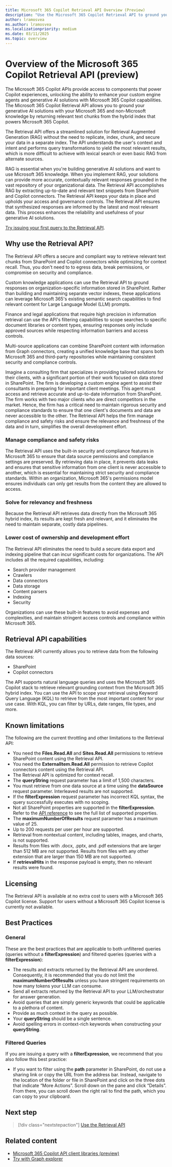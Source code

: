 ```yaml
---
title: Microsoft 365 Copilot Retrieval API Overview (Preview)
description: "Use the Microsoft 365 Copilot Retrieval API to ground your AI solutions with accurate, secure, and contextually relevant data from SharePoint and Copilot connectors."
author: lramosvea
ms.author: lramosvea
ms.localizationpriority: medium
ms.date: 03/11/2025
ms.topic: overview
---
```


# Overview of the Microsoft 365 Copilot Retrieval API (preview)

The Microsoft 365 Copilot APIs provide access to components that power Copilot experiences, unlocking the ability to enhance your custom engine agents and generative AI solutions with Microsoft 365 Copilot capabilities. The Microsoft 365 Copilot Retrieval API allows you to ground your generative AI solutions with your Microsoft 365 and non-Microsoft knowledge by returning relevant text chunks from the hybrid index that powers Microsoft 365 Copilot.

The Retrieval API offers a streamlined solution for Retrieval Augmented Generation (RAG) without the need to replicate, index, chunk, and secure your data in a separate index. The API understands the user's context and intent and performs query transformations to yield the most relevant results, which is more difficult to achieve with lexical search or even basic RAG from alternate sources.

RAG is essential when you're building generative AI solutions and want to use Microsoft 365 knowledge. When you implement RAG, your solutions can provide more accurate, contextually relevant responses grounded in the vast repository of your organizational data. The Retrieval API accomplishes RAG by extracting up-to-date and relevant text snippets from SharePoint and Copilot connectors. The Retrieval API keeps your data in place and upholds your access and governance controls. The Retrieval API ensures that synthesized responses are informed by the latest and most relevant data. This process enhances the reliability and usefulness of your generative AI solutions.

[Try issuing your first query to the Retrieval API](https://aka.ms/try_copilot_retrieval_API_overview).

## Why use the Retrieval API?

The Retrieval API offers a secure and compliant way to retrieve relevant text chunks from SharePoint and Copilot connectors while optimizing for context recall. Thus, you don't need to to egress data, break permissions, or compromise on security and compliance.

Custom knowledge applications can use the Retrieval API to ground responses on organization-specific information stored in SharePoint. Rather than building and maintaining separate vector indexes, these applications can leverage Microsoft 365's existing semantic search capabilities to find relevant content for Large Language Model (LLM) prompts. 

Finance and legal applications that require high precision in information retrieval can use the API's filtering capabilities to scope searches to specific document libraries or content types, ensuring responses only include approved sources while respecting information barriers and access controls. 

Multi-source applications can combine SharePoint content with information from Graph connectors, creating a unified knowledge base that spans both Microsoft 365 and third-party repositories while maintaining consistent security and compliance controls. 

Imagine a consulting firm that specializes in providing tailored solutions for their clients, with a significant portion of their work focused on data stored in SharePoint. The firm is developing a custom engine agent to assist their consultants in preparing for important client meetings. This agent must access and retrieve accurate and up-to-date information from SharePoint. The firm works with two major clients who are direct competitors in the market. Hence, the firm has a critical need to maintain rigorous security and compliance standards to ensure that one client's documents and data are never accessible to the other. The Retrieval API helps the firm manage compliance and safety risks and ensure the relevance and freshness of the data and in turn, simplifies the overall development effort.

### Manage compliance and safety risks

The Retrieval API uses the built-in security and compliance features in Microsoft 365 to ensure that data source permissions and compliance settings are preserved. By retrieving data in place, it prevents data leaks and ensures that sensitive information from one client is never accessible to another, which is essential for maintaining strict security and compliance standards. Within an organization, Microsoft 365's permissions model ensures individuals can only get results from the content they are allowed to access.

### Solve for relevancy and freshness

Because the Retrieval API retrieves data directly from the Microsoft 365 hybrid index, its results are kept fresh and relevant, and it eliminates the need to maintain separate, costly data pipelines.

### Lower cost of ownership and development effort

The Retrieval API eliminates the need to build a secure data export and indexing pipeline that can incur significant costs for organizations. The API includes all the required capabilities, including:

- Search provider management
- Crawlers
- Data connectors
- Data storage
- Content parsers
- Indexing
- Security

Organizations can use these built-in features to avoid expenses and complexities, and maintain stringent access controls and compliance within Microsoft 365.

## Retrieval API capabilities

The Retrieval API currently allows you to retrieve data from the following data sources:

- SharePoint
- Copilot connectors

The API supports natural language queries and uses the Microsoft 365 Copilot stack to retrieve relevant grounding context from the Microsoft 365 hybrid index. You can use the API to scope your retrieval using Keyword Query Language (KQL) to retrieve from the most important content for your use case. With KQL, you can filter by URLs, date ranges, file types, and more.

## Known limitations

The following are the current throttling and other limitations to the Retrieval API:

- You need the **Files.Read.All** and **Sites.Read.All** permissions to retrieve SharePoint content using the Retrieval API.
- You need the **ExternalItem.Read.All** permission to retrieve Copilot connectors content using the Retrieval API.
- The Retrieval API is optimized for context recall.
- The **queryString** request parameter has a limit of 1,500 characters.
- You must retrieve from one data source at a time using the **dataSource** request parameter. Interleaved results are not supported.
- If the **filterExpression** request parameter has incorrect KQL syntax, the query successfully executes with no scoping.
- Not all SharePoint properties are supported in the **filterExpression**. Refer to the [API reference](copilotroot-retrieval.md) to see the full list of supported properties.
- The **maximumNumberOfResults** request parameter has a maximum value of 25.
- Up to 200 requests per user per hour are supported.
- Retrieval from nontextual content, including tables, images, and charts, is not supported.
- Results from files with .docx, .pptx, and .pdf extensions that are larger than 512 MB are not supported. Results from files with any other extension that are larger than 150 MB are not supported.
- If **retrievalHits** in the response payload is empty, then no relevant results were found.

## Licensing

The Retrieval API is available at no extra cost to users with a Microsoft 365 Copilot license. Support for users without a Microsoft 365 Copilot license is currently not available.

## Best Practices

### General
These are the best practices that are applicable to both unfiltered queries (queries without a **filterExpression**) and filtered queries (queries with a **filterExpression**):

- The results and extracts returned by the Retrieval API are unordered. Consequently, it is recommended that you do not limit the **maximumNumberOfResults** unless you have stringent requirements on how many tokens your LLM can consume.
- Send all extracts returned by the Retrieval API to your LLM/orchestrator for answer generation.
- Avoid queries that are simply generic keywords that could be applicable to a plethora of content.
- Provide as much context in the query as possible.
- Your **queryString** should be a single sentence.
- Avoid spelling errors in context-rich keywords when constructing your **queryString**.

### Filtered Queries
If you are issuing a query with a **filterExpression**, we recommend that you also follow this best practice:
- If you want to filter using the **path** parameter in SharePoint, do not use a sharing link or copy the URL from the address bar. Instead, navigate to the location of the folder or file in SharePoint and click on the three dots that indicate “More Actions”. Scroll down on the pane and click “Details”. From there, you can scroll down the right rail to find the path, which you can copy to your clipboard.

## Next step

> [!div class="nextstepaction"]
> [Use the Retrieval API](copilotroot-retrieval.md)

## Related content

- [Microsoft 365 Copilot API client libraries (preview)](../sdks/api-libraries.md)
- [Try with Graph explorer](https://aka.ms/try_copilot_retrieval_API_overview)
